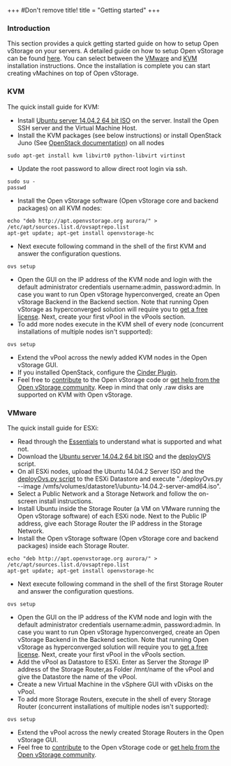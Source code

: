 +++
#Don't remove title!
title = "Getting started"
+++

<a name="Introduction" class="internal-ref"></a>
### Introduction

This section provides a quick getting started guide on how to setup Open
vStorage on your servers. A detailed guide on how to setup Open vStorage
can be found [here](/doc/Installation). You can select between the
[VMware](/doc/ESXi%20Installation) and [KVM](/doc/KVM%20Installation) installation
instructions. Once the installation is complete you can start creating
vMachines on top of Open vStorage.

<a name="KVM" class="internal-ref"></a>
### KVM

The quick install guide for KVM:

-   Install [Ubuntu server 14.04.2 64 bit
    ISO](http://releases.ubuntu.com/14.04.2/ubuntu-14.04.2-server-amd64.iso)
    on the server. Install the Open SSH server and the Virtual Machine
    Host.
-   Install the KVM packages (see below instructions) or install
    OpenStack Juno (See [OpenStack
    documentation](http://docs.openstack.org/juno/install-guide/install/apt/content/))
    on all nodes

~~~~ {.sourceCode .python}
sudo apt-get install kvm libvirt0 python-libvirt virtinst
~~~~

-   Update the root password to allow direct root login via ssh.

~~~~ {.sourceCode .python}
sudo su -
passwd
~~~~

-   Install the Open vStorage software (Open vStorage core and backend
    packages) on all KVM nodes:

~~~~ {.sourceCode .python}
echo "deb http://apt.openvstorage.org aurora/" > /etc/apt/sources.list.d/ovsaptrepo.list
apt-get update; apt-get install openvstorage-hc
~~~~

-   Next execute following command in the shell of the first KVM and
    answer the configuration questions.

~~~~ {.sourceCode .python}
ovs setup
~~~~

-   Open the GUI on the IP address of the KVM node and login with the
    default administrator credentials username:admin, password:admin. In
    case you want to run Open vStorage hyperconverged, create an Open
    vStorage Backend in the Backend section. Note that running Open
    vStorage as hyperconverged solution will require you to [get a free
    license](http://license.openvstorage.com). Next, create your first
    vPool in the vPools section.
-   To add more nodes execute in the KVM shell of every node (concurrent installations of multiple nodes isn't supported):

~~~~ {.sourceCode .python}
ovs setup
~~~~

-   Extend the vPool across the newly added KVM nodes in the Open
    vStorage GUI.
-   If you installed OpenStack, configure the [Cinder
    Plugin](/doc/Cinder%20Plugin).
-   Feel free to [contribute](/doc/Contribute) to the Open vStorage code or
    [get help from the Open vStorage
    community](https://groups.google.com/forum/#!forum/open-vstorage).
    Keep in mind that only .raw disks are supported on KVM with Open
    vStorage.

<a name="VMware" class="internal-ref"></a>
### VMware

The quick install guide for ESXi:

-   Read through the [Essentials](/doc/Essentials) to understand what is
    supported and what not.
-   Download the [Ubuntu server 14.04.2 64 bit
    ISO](http://releases.ubuntu.com/14.04.2/ubuntu-14.04.2-server-amd64.iso)
    and the
    [deployOVS](http://download.openvstorage.com/index.php?file=deployOvs)
    script.
-   On all ESXi nodes, upload the Ubuntu 14.04.2 Server ISO and the
    [deployOvs.py
    script](http://download.openvstorage.com/index.php?file=deployOvs)
    to the ESXi Datastore and execute "./deployOvs.py --image
    /vmfs/volumes/datastore1/ubuntu-14.04.2-server-amd64.iso".
-   Select a Public Network and a Storage Network and follow the
    on-screen install instructions.
-   Install Ubuntu inside the Storage Router (a VM on VMware running the
    Open vStorage software) of each ESXi node. Next to the Public IP
    address, give each Storage Router the IP address in the Storage
    Network.
-   Install the Open vStorage software (Open vStorage core and backend
    packages) inside each Storage Router.

~~~~ {.sourceCode .python}
echo "deb http://apt.openvstorage.org aurora/" > /etc/apt/sources.list.d/ovsaptrepo.list
apt-get update; apt-get install openvstorage-hc
~~~~

-   Next execute following command in the shell of the first Storage
    Router and answer the configuration questions.

~~~~ {.sourceCode .python}
ovs setup
~~~~

-   Open the GUI on the IP address of the KVM node and login with the
    default administrator credentials username:admin, password:admin. In
    case you want to run Open vStorage hyperconverged, create an Open
    vStorage Backend in the Backend section. Note that running Open
    vStorage as hyperconverged solution will require you to [get a free
    license](http://license.openvstorage.com). Next, create your first
    vPool in the vPools section.
-   Add the vPool as Datastore to ESXi. Enter as Server the *Storage* IP
    address of the Storage Router,as Folder /mnt/name of the vPool and
    give the Datastore the name of the vPool.
-   Create a new Virtual Machine in the vSphere GUI with vDisks on the
    vPool.
-   To add more Storage Routers, execute in the shell of every Storage Router (concurrent installations of multiple nodes isn't supported):

~~~~ {.sourceCode .python}
ovs setup
~~~~

-   Extend the vPool across the newly created Storage Routers in the
    Open vStorage GUI.
-   Feel free to [contribute](/doc/Contribute) to the Open vStorage code or
    [get help from the Open vStorage
    community](https://groups.google.com/forum/#!forum/open-vstorage).
